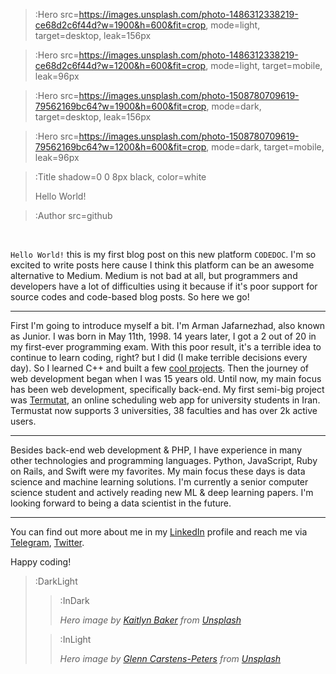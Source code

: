 > :Hero src=https://images.unsplash.com/photo-1486312338219-ce68d2c6f44d?w=1900&h=600&fit=crop,
>       mode=light,
>       target=desktop,
>       leak=156px

> :Hero src=https://images.unsplash.com/photo-1486312338219-ce68d2c6f44d?w=1200&h=600&fit=crop,
>       mode=light,
>       target=mobile,
>       leak=96px

> :Hero src=https://images.unsplash.com/photo-1508780709619-79562169bc64?w=1900&h=600&fit=crop,
>       mode=dark,
>       target=desktop,
>       leak=156px

> :Hero src=https://images.unsplash.com/photo-1508780709619-79562169bc64?w=1200&h=600&fit=crop,
>       mode=dark,
>       target=mobile,
>       leak=96px

> :Title shadow=0 0 8px black, color=white
>
> Hello World!

> :Author src=github

<br>

`Hello World!` this is my first blog post on this new platform `CODEDOC`. I'm so excited to write posts here cause I think this platform can be an awesome alternative to Medium. Medium is not bad at all, but programmers and developers have a lot of difficulties using it because if it's poor support for source codes and code-based blog posts. So here we go!

---

First I'm going to introduce myself a bit. I'm Arman Jafarnezhad, also known as Junior. I was born in May 11th, 1998. 14 years later, I got a 2 out of 20 in my first-ever programming exam. With this poor result, it's a terrible idea to continue to learn coding, right? but I did (I make terrible decisions every day). So I learned C++ and built a few [cool projects](http://cppapps.blog.ir/category/C-Graphics/). Then the journey of web development began when I was 15 years old. Until now, my main focus has been web development, specifically back-end. My first semi-big project was [Termutat](http://termustat.ir), an online scheduling web app for university students in Iran. Termustat now supports 3 universities, 38 faculties and has over 2k active users.

---

Besides back-end web development & PHP, I have experience in many other technologies and programming languages. Python, JavaScript, Ruby on Rails, and Swift were my favorites.
My main focus these days is data science and machine learning solutions. I'm currently a senior computer science student and actively reading new ML & deep learning papers. I'm looking forward to being a data scientist in the future.

---

You can find out more about me in my [LinkedIn](https://linkedin.com/in/ArmanJr) profile and reach me via [Telegram](https://t.me/ArmanHimself), [Twitter](https://twitter.com/theArmanJr).

Happy coding!


> :DarkLight
> > :InDark
> >
> > _Hero image by [Kaitlyn Baker](https://unsplash.com/@kaitlynbaker) from [Unsplash](https://unsplash.com)_
>
> > :InLight
> >
> > _Hero image by [Glenn Carstens-Peters](https://unsplash.com/@glenncarstenspeters) from [Unsplash](https://unsplash.com)_